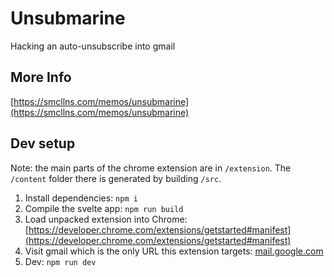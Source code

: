 # Unsubmarine

Hacking an auto-unsubscribe into gmail

## More Info

[https://smcllns.com/memos/unsubmarine](https://smcllns.com/memos/unsubmarine)

## Dev setup

Note: the main parts of the chrome extension are in `/extension`. The `/content` folder there is generated by building `/src`.

1. Install dependencies: `npm i`
2. Compile the svelte app: `npm run build`
3. Load unpacked extension into Chrome: [https://developer.chrome.com/extensions/getstarted#manifest](https://developer.chrome.com/extensions/getstarted#manifest)
4. Visit gmail which is the only URL this extension targets: [mail.google.com](mail.google.com)
5. Dev: `npm run dev`
